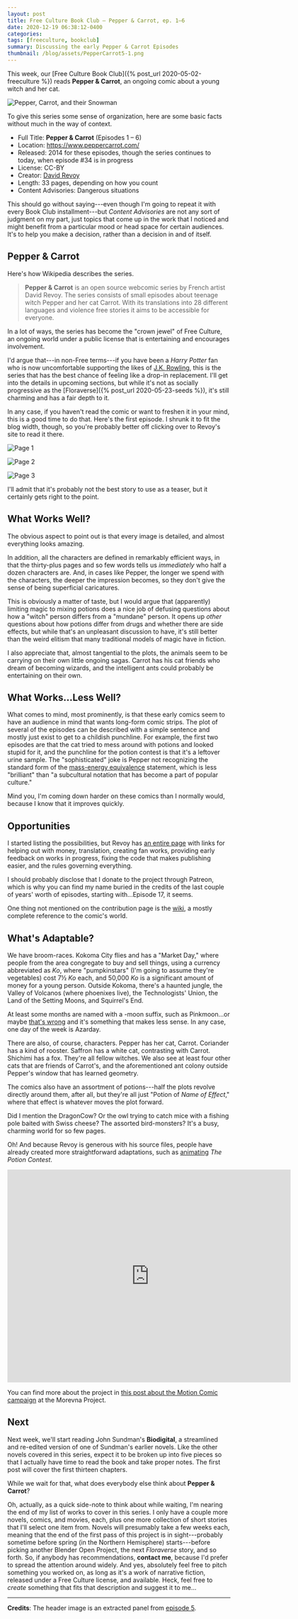 ```yaml
---
layout: post
title: Free Culture Book Club — Pepper & Carrot, ep. 1–6
date: 2020-12-19 06:38:12-0400
categories:
tags: [freeculture, bookclub]
summary: Discussing the early Pepper & Carrot Episodes
thumbnail: /blog/assets/PepperCarrot5-1.png
---
```


This week, our [Free Culture Book Club]({% post_url 2020-05-02-freeculture %}) reads **Pepper & Carrot**, an ongoing comic about a young witch and her cat.

![Pepper, Carrot, and their Snowman](/blog/assets/PepperCarrot5-1.png "Pepper, Carrot, and their Snowman")

To give this series some sense of organization, here are some basic facts without much in the way of context.

 * Full Title:  **Pepper & Carrot** (Episodes 1 – 6)
 * Location:  <https://www.peppercarrot.com/>
 * Released:  2014 for these episodes, though the series continues to today, when episode #34 is in progress
 * License:  CC-BY
 * Creator:  [David Revoy](https://www.davidrevoy.com/)
 * Length:  33 pages, depending on how you count
 * Content Advisories:  Dangerous situations

This should go without saying---even though I'm going to repeat it with every Book Club installment---but *Content Advisories* are not any sort of judgment on my part, just topics that come up in the work that I noticed and might benefit from a particular mood or head space for certain audiences.  It's to help you make a decision, rather than a decision in and of itself.

## Pepper & Carrot

Here's how Wikipedia describes the series.

 > **Pepper & Carrot** is an open source webcomic series by French artist David Revoy. The series consists of small episodes about teenage witch Pepper and her cat Carrot. With its translations into 28 different languages and violence free stories it aims to be accessible for everyone.

In a lot of ways, the series has become the "crown jewel" of Free Culture, an ongoing world under a public license that is entertaining and encourages involvement.

I'd argue that---in non-Free terms---if you have been a *Harry Potter* fan who is now uncomfortable supporting the likes of [J.K. Rowling](https://en.wikipedia.org/wiki/Politics_of_J._K._Rowling#Transgender_people), this is the series that has the best chance of feeling like a drop-in replacement.  I'll get into the details in upcoming sections, but while it's not as socially progressive as the [Floraverse]({% post_url 2020-05-23-seeds %}), it's still charming and has a fair depth to it.

In any case, if you haven't read the comic or want to freshen it in your mind, this is a good time to do that.  Here's the first episode.  I shrunk it to fit the blog width, though, so you're probably better off clicking over to Revoy's site to read it there.

![Page 1](/blog/assets/en_Pepper-and-Carrot_by-David-Revoy_E01P01.png "Page 1")

![Page 2](/blog/assets/en_Pepper-and-Carrot_by-David-Revoy_E01P02.png "Page 2")

![Page 3](/blog/assets/en_Pepper-and-Carrot_by-David-Revoy_E01P03.png "Page 3")

I'll admit that it's probably not the best story to use as a teaser, but it certainly gets right to the point.

## What Works Well?

The obvious aspect to point out is that every image is detailed, and almost everything looks amazing.

In addition, all the characters are defined in remarkably efficient ways, in that the thirty-plus pages and so few words tells us *immediately* who half a dozen characters are.  And, in cases like Pepper, the longer we spend with the characters, the deeper the impression becomes, so they don't give the sense of being superficial caricatures.

This is obviously a matter of taste, but I would argue that (apparently) limiting magic to mixing potions does a nice job of defusing questions about how a "witch" person differs from a "mundane" person.  It opens up *other* questions about how potions differ from drugs and whether there are side effects, but while that's an unpleasant discussion to have, it's still better than the weird elitism that many traditional models of magic have in fiction.

I also appreciate that, almost tangential to the plots, the animals seem to be carrying on their own little ongoing sagas.  Carrot has his cat friends who dream of becoming wizards, and the intelligent ants could probably be entertaining on their own.

## What Works...Less Well?

What comes to mind, most prominently, is that these early comics seem to have an audience in mind that wants long-form comic strips.  The plot of several of the episodes can be described with a simple sentence and mostly just exist to get to a childish punchline.  For example, the first two episodes are that the cat tried to mess around with potions and looked stupid for it, and the punchline for the potion contest is that it's a leftover urine sample.  The "sophisticated" joke is Pepper not recognizing the standard form of the [mass-energy equivalence](https://en.wikipedia.org/wiki/Mass%E2%80%93energy_equivalence) statement, which is less "brilliant" than "a subcultural notation that has become a part of popular culture."

Mind you, I'm coming down harder on these comics than I normally would, because I know that it improves quickly.

## Opportunities

I started listing the possibilities, but Revoy has [an entire page](https://www.peppercarrot.com/en/static4/contribute) with links for helping out with money, translation, creating fan works, providing early feedback on works in progress, fixing the code that makes publishing easier, and the rules governing everything.

I should probably disclose that I donate to the project through Patreon, which is why you can find my name buried in the credits of the last couple of years' worth of episodes, starting with...Episode 17, it seems.

One thing not mentioned on the contribution page is the [wiki](https://www.peppercarrot.com/en/static8/wiki), a mostly complete reference to the comic's world.

## What's Adaptable?

We have broom-races.  Kokoma City flies and has a "Market Day," where people from the area congregate to buy and sell things, using a currency abbreviated as *Ko*, where "pumpkinstars" (I'm going to assume they're vegetables) cost 7½ *Ko* each, and 50,000 *Ko* is a significant amount of money for a young person.  Outside Kokoma, there's a haunted jungle, the Valley of Volcanos (where phoenixes live), the Technologists' Union, the Land of the Setting Moons, and Squirrel's End.

At least some months are named with a -moon suffix, such as Pinkmoon...or maybe [that's wrong](https://www.peppercarrot.com/en/static8/wiki&page=Time-system) and it's something that makes less sense.  In any case, one day of the week is Azarday.

There are also, of course, characters.  Pepper has her cat, Carrot.  Coriander has a kind of rooster.  Saffron has a white cat, contrasting with Carrot.  Shichimi has a fox.  They're all fellow witches.  We also see at least four other cats that are friends of Carrot's, and the aforementioned ant colony outside Pepper's window that has learned geometry.

The comics also have an assortment of potions---half the plots revolve directly around them, after all, but they're all just "Potion of *Name of Effect*," where that effect is whatever moves the plot forward.

Did I mention the DragonCow?  Or the owl trying to catch mice with a fishing pole baited with Swiss cheese?  The assorted bird-monsters?  It's a busy, charming world for so few pages.

Oh!  And because Revoy is generous with his source files, people have already created more straightforward adaptations, such as [animating](https://morevnaproject.org/pepper-and-carrot/episode-6/) *The Potion Contest*.

<iframe
  src="https://archive.org/embed/pepper-and-carrot-ep6-v1"
  width="640"
  height="480"
  frameborder="0"
  webkitallowfullscreen="true"
  mozallowfullscreen="true"
  allowfullscreen
>
</iframe>

You can find more about the project in [this post about the Motion Comic campaign](https://morevnaproject.org/pepper-and-carrot/episode-6/) at the Morevna Project.

## Next

Next week, we'll start reading John Sundman's **Biodigital**, a streamlined and re-edited version of one of Sundman's earlier novels.  Like the other novels covered in this series, expect it to be broken up into five pieces so that I actually have time to read the book and take proper notes.  The first post will cover the first thirteen chapters.

While we wait for that, what does everybody else think about **Pepper & Carrot**?

Oh, actually, as a quick side-note to think about while waiting, I'm nearing the end of my list of works to cover in this series.  I only have a couple more novels, comics, and movies, each, plus one more collection of short stories that I'll select one item from.  Novels will presumably take a few weeks each, meaning that the end of the first pass of this project is in sight---probably sometime before spring (in the Northern Hemisphere) starts---before picking another Blender Open Project, the next *Floraverse* story, and so forth.  So, if anybody has recommendations, **contact me**, because I'd prefer to spread the attention around widely.  And yes, absolutely feel free to pitch something you worked on, as long as it's a work of narrative fiction, released under a Free Culture license, and available.  Heck, feel free to *create* something that fits that description and suggest it to me...

* * *

**Credits**:  The header image is an extracted panel from [episode 5](https://www.peppercarrot.com/en/article244/special-holiday-episode).
